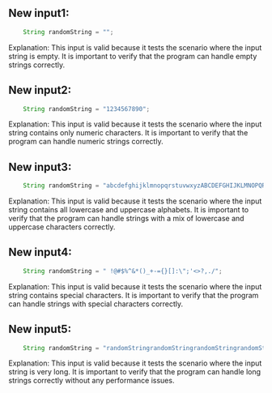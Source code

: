 ## New input1:
```java
    String randomString = "";
```
Explanation: This input is valid because it tests the scenario where the input string is empty. It is important to verify that the program can handle empty strings correctly.

## New input2:
```java
    String randomString = "1234567890";
```
Explanation: This input is valid because it tests the scenario where the input string contains only numeric characters. It is important to verify that the program can handle numeric strings correctly.

## New input3:
```java
    String randomString = "abcdefghijklmnopqrstuvwxyzABCDEFGHIJKLMNOPQRSTUVWXYZ";
```
Explanation: This input is valid because it tests the scenario where the input string contains all lowercase and uppercase alphabets. It is important to verify that the program can handle strings with a mix of lowercase and uppercase characters correctly.

## New input4:
```java
    String randomString = " !@#$%^&*()_+-={}[]:\";'<>?,./";
```
Explanation: This input is valid because it tests the scenario where the input string contains special characters. It is important to verify that the program can handle strings with special characters correctly.

## New input5:
```java
    String randomString = "randomStringrandomStringrandomStringrandomStringrandomStringrandomStringrandomStringrandomStringrandomStringrandomString";
```
Explanation: This input is valid because it tests the scenario where the input string is very long. It is important to verify that the program can handle long strings correctly without any performance issues.